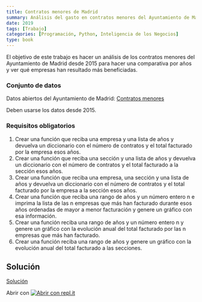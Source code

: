 ```yaml
---
title: Contratos menores de Madrid
summary: Análisis del gasto en contratos menores del Ayuntamiento de Madrid.
date: 2019
tags: [Trabajo]
categories: [Programación, Python, Inteligencia de los Negocios]
type: book
---
```


El objetivo de este trabajo es hacer un análisis de los contratos menores del Ayuntamiento de Madrid desde 2015 para hacer una comparativa por años y ver qué empresas han resultado más beneficiadas.

### Conjunto de datos

Datos abiertos del Ayuntamiento de Madrid: [Contratos menores](../datos/contratos-menores-madrid.csv)

Deben usarse los datos desde 2015.

### Requisitos obligatorios

1. Crear una función que reciba una empresa y una lista de años y devuelva un diccionario con el número de contratos y el total facturado por la empresa esos años.
2. Crear una función que reciba una sección y una lista de años y devuelva un diccionario con el número de contratos y el total facturado a la sección esos años.
3. Crear una función que reciba una empresa, una sección y una lista de años y devuelva un diccionario con el número de contratos y el total facturado por la empresa a la sección esos años.
4. Crear una función que reciba una rango de años y un número entero n e imprima la lista de las n empresas que más han facturado durante esos años ordenadas de mayor a menor facturación y genere un gráfico con esa información.
5. Crear una función reciba una rango de años y un número entero n y genere un gráfico con la evolución anual del total facturado por las n empresas que más han facturado.
6. Crear una función reciba una rango de años y genere un gráfico con la evolución anual del total facturado a las secciones.

## Solución

<a href="https://colab.research.google.com/github/asalber/aprendeconalf/blob/master/content/es/docencia/python/trabajos/inteligencia-negocios/soluciones/contratos-menores-madrid.ipynb" class="btn btn-info" target="_blank">Solución</a>

Abrir con <a href="https://repl.it/@asalber/contratos-menores-madrid"><img src="/images/logo-replit.png" alt="Abrir con repl.it"></a>

